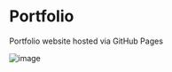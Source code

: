 # Portfolio

Portfolio website hosted via GitHub Pages

![image](https://github.com/ASproson/portfolio/assets/77736272/2538cff8-9675-4759-b2db-6c6b0bdfcf15)

